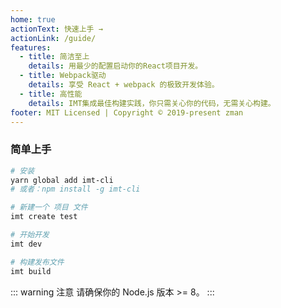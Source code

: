 ```yaml
---
home: true
actionText: 快速上手 →
actionLink: /guide/
features:
  - title: 简洁至上
    details: 用最少的配置启动你的React项目开发。
  - title: Webpack驱动
    details: 享受 React + webpack 的极致开发体验。
  - title: 高性能
    details: IMT集成最佳构建实践，你只需关心你的代码，无需关心构建。
footer: MIT Licensed | Copyright © 2019-present zman
---
```


### 简单上手

```bash
# 安装
yarn global add imt-cli
# 或者：npm install -g imt-cli

# 新建一个 项目 文件
imt create test

# 开始开发
imt dev

# 构建发布文件
imt build
```

::: warning 注意
请确保你的 Node.js 版本 >= 8。
:::
